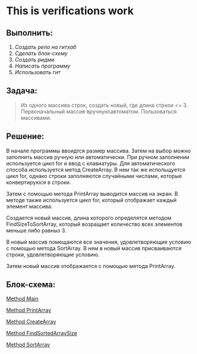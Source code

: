 # This is verifications work

## **Выполнить:** 

1. *Создать репо на гитхаб*
2. *Сделать блок-схему*
3. *Создать ридми*
4. *Написать программу*
5. *Использовать гит*

## **Задача:**
 >Из одного массива строк, создать новый, где длина стркои <= 3. Первоначальный массив вручную\автоматом. Пользоваться массивами.

 ## **Решение:**

В начале программы ввоидтся размер массива. Затем на выбор можно заполнить массив ручную или автоматически. При ручном заполнении используется цикл for и ввод с клавиатуры. Для автоматического способа используется метод CreateArray. В нем так же испольщуется цикл for, однако строки заполняются случайными числами, которые конвертируюся в строки.
        
Затем с помощью метода PrintArray выводится массив на экран. В методе также используется цикл for, который отображает каждый элемент массива.
        
Создается новый массив, длина которого определятся методом FindSizeToSortArray, который возращает количество всех элементов меньше либо равныз 3.
        
В новый массив помещаются все значения, удовлетворяющие условию с помощью метода SortArray. В нем в новый массив присваиваются строки, удовлетворяющие условию.
        
Затем новый массив отображается с помощью метода PrintArray.
 

 ## **Блок-схема:** 

 [Method Main](https://github.com/hvtee/verification_work/blob/main/algorithm/algorithm_main.png "Block sheme")
 
 [Method PrintArray](https://github.com/hvtee/verification_work/blob/main/algorithm/algorithm_printarray.png "Block sheme")

 [Method CreateArray](https://github.com/hvtee/verification_work/blob/main/algorithm/algorithm_createarray.png "Block sheme")

 [Method FindSortedArraySize](https://github.com/hvtee/verification_work/blob/main/algorithm/algorithm_findsortedarraysize.png "Block sheme")

 [Method SortArray](https://github.com/hvtee/verification_work/blob/main/algorithm/algorithm_sortarray.png "Block sheme")